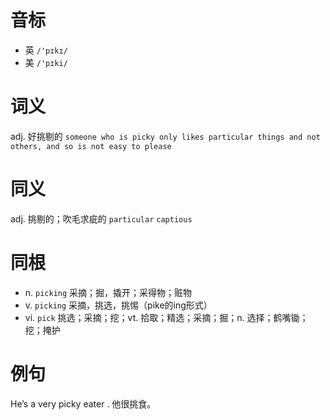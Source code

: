 # 音标

- 英 `/'pɪkɪ/`
- 美 `/'pɪki/`

# 词义

adj. 好挑剔的
`someone who is picky only likes particular things and not others, and so is not easy to please`

# 同义

adj. 挑剔的；吹毛求疵的
`particular` `captious`

# 同根

- n. `picking` 采摘；掘，撬开；采得物；赃物
- v. `picking` 采摘，挑选，挑惕（pike的ing形式）
- vi. `pick` 挑选；采摘；挖；vt. 拾取；精选；采摘；掘；n. 选择；鹤嘴锄；挖；掩护

# 例句

He’s a very picky eater .
他很挑食。


